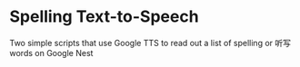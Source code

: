 # Spelling Text-to-Speech

Two simple scripts that use Google TTS to read out a list of spelling or 听写 words on Google Nest
